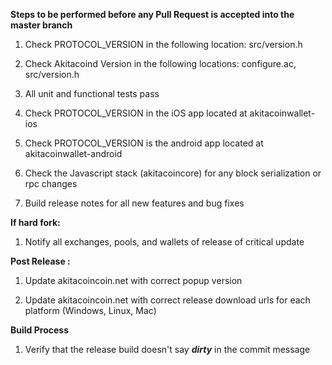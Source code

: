 **Steps to be performed before any Pull Request is accepted into the master branch**

  1. Check PROTOCOL_VERSION in the following location: src/version.h

  2. Check Akitacoind Version in the following locations: configure.ac, src/version.h

  3. All unit and functional tests pass

  4. Check PROTOCOL_VERSION in the iOS app located at akitacoinwallet-ios

  5. Check PROTOCOL_VERSION is the android app located at akitacoinwallet-android

  6. Check the Javascript stack (akitacoincore) for any block serialization or rpc changes
  
  7. Build release notes for all new features and bug fixes

**If hard fork:**

  1. Notify all exchanges, pools, and wallets of release of critical update

**Post Release :**

  1. Update akitacoincoin.net with correct popup version
  
  2. Update akitacoincoin.net with correct release download urls for each platform (Windows, Linux, Mac)

**Build Process**

  1. Verify that the release build doesn't say ***dirty*** in the commit message


